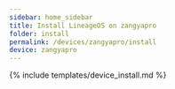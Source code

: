```yaml
---
sidebar: home_sidebar
title: Install LineageOS on zangyapro
folder: install
permalink: /devices/zangyapro/install
device: zangyapro
---
```

{% include templates/device_install.md %}

